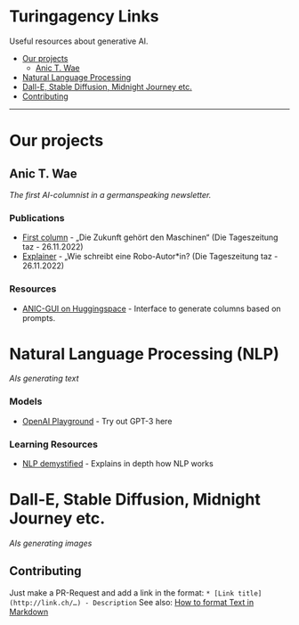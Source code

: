 # Turingagency Links
Useful resources about generative AI.

- [Our projects](#our-projects)
    - [Anic T. Wae](#anic-t-wae)
- [Natural Language Processing](#natural-language-processing-nlp)
- [Dall-E, Stable Diffusion, Midnight Journey etc.](#dall-e-stable-diffusion-midnight-journey-etc)
- [Contributing](#contributing)

---
# Our projects
## Anic T. Wae

*The first AI-columnist in a germanspeaking newsletter.*

### Publications

* [First column](https://taz.de/Kolumne-einer-kuenstlichen-Intelligenz/!5894926/) - „Die Zukunft gehört den Maschinen“ (Die Tageszeitung taz - 26.11.2022)
* [Explainer](https://taz.de/Kolumne-einer-kuenstlichen-Intelligenz/!5898282/) - „Wie schreibt eine Robo-Autor*in? (Die Tageszeitung taz - 26.11.2022)

### Resources
* [ANIC-GUI on Huggingspace](https://huggingface.co/spaces/TuringAgency/anic_gui) - Interface to generate columns based on prompts.

# Natural Language Processing (NLP)

*AIs generating text*

### Models

* [OpenAI Playground](https://beta.openai.com/playground) - Try out GPT-3 here

### Learning Resources

* [NLP demystified](http://nlpdemystified.org) - Explains in depth how NLP works

# Dall-E, Stable Diffusion, Midnight Journey etc.

*AIs generating images*

## Contributing

Just make a PR-Request and add a link in the format: 
`* [Link title](http://link.ch/…) - Description`
See also: [How to format Text in Markdown](https://docs.github.com/de/get-started/writing-on-github/getting-started-with-writing-and-formatting-on-github/basic-writing-and-formatting-syntax)
